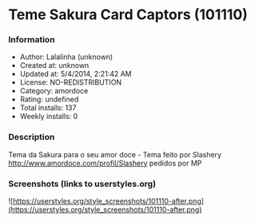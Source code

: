 # Teme Sakura Card Captors (101110)

### Information
- Author: Lalalinha (unknown)
- Created at: unknown
- Updated at: 5/4/2014, 2:21:42 AM
- License: NO-REDISTRIBUTION
- Category: amordoce
- Rating: undefined
- Total installs: 137
- Weekly installs: 0


### Description
Tema da Sakura para o seu amor doce - Tema feito por Slashery http://www.amordoce.com/profil/Slashery pedidos por MP


### Screenshots (links to userstyles.org)
![https://userstyles.org/style_screenshots/101110-after.png](https://userstyles.org/style_screenshots/101110-after.png)


